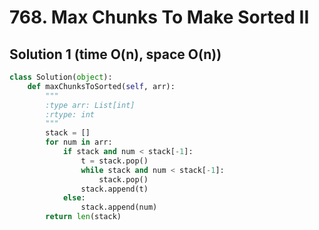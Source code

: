 # 768. Max Chunks To Make Sorted II

## Solution 1 (time O(n), space O(n))

```python
class Solution(object):
    def maxChunksToSorted(self, arr):
        """
        :type arr: List[int]
        :rtype: int
        """
        stack = []
        for num in arr:
            if stack and num < stack[-1]:
                t = stack.pop()
                while stack and num < stack[-1]:
                    stack.pop()
                stack.append(t)
            else:
                stack.append(num)
        return len(stack)
```
